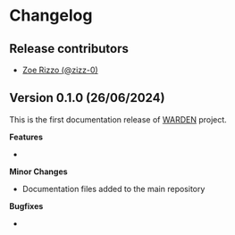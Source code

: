 # Changelog

## Release contributors

- [Zoe Rizzo (@zizz-0)](https://github.com/zizz-0)


## Version 0.1.0 (26/06/2024)

This is the first documentation release of [WARDEN](https://github.com/njii-comet-2024/WARDEN) project.


**Features**

- 


**Minor Changes**

- Documentation files added to the main repository


**Bugfixes**

- 